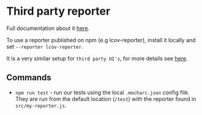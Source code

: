 # Third party reporter

Full documentation about it [here](https://github.com/mochajs/mocha/wiki/Third-party-reporters).

To use a reporter published on npm (e.g lcov-reporter), install it locally and set `--reporter lcov-reporter`.

It is a very similar setup for `third party UI's`, for more details see [here](https://github.com/mochajs/mocha/wiki/Third-party-UIs).

## Commands

- `npm run test` - run our tests using the local `.mocharc.json` config file. They are run from the default location (`/test`) with the reporter found in `src/my-reporter.js`.

